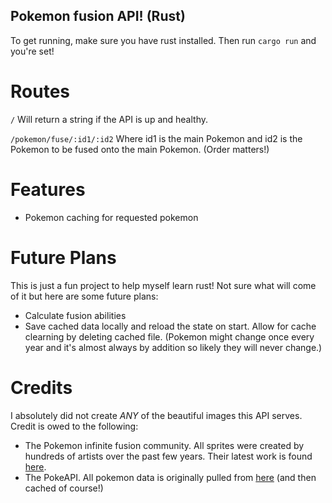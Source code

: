 ## Pokemon fusion API! (Rust)

To get running, make sure you have rust installed. Then run `cargo run` and you're set!

# Routes

`/` Will return a string if the API is up and healthy.

`/pokemon/fuse/:id1/:id2` Where id1 is the main Pokemon and id2 is the Pokemon to be fused onto the main Pokemon. (Order matters!)

# Features

- Pokemon caching for requested pokemon

# Future Plans

This is just a fun project to help myself learn rust! Not sure what will come of it but here are some future plans:

- Calculate fusion abilities
- Save cached data locally and reload the state on start. Allow for cache clearning by deleting cached file. (Pokemon might change once every year and it's almost always by addition so likely they will never change.)

# Credits

I absolutely did not create *ANY* of the beautiful images this API serves. Credit is owed to the following:

- The Pokemon infinite fusion community. All sprites were created by hundreds of artists over the past few years. Their latest work is found [here](https://gitlab.com/pokemoninfinitefusion/customsprites "A repository where the latest sprites are uploaded.").
- The PokeAPI. All pokemon data is originally pulled from [here](https://pokeapi.co/) (and then cached of course!)